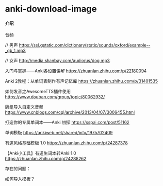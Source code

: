 # anki-download-image

#### 介绍

音频

// 男声
https://ssl.gstatic.com/dictionary/static/sounds/oxford/example--_gb_1.mp3

// 女声
http://media.shanbay.com/audio/us/dog.mp3


入门与掌握——Anki各设置讲解
https://zhuanlan.zhihu.com/p/22180094

Anki 2教程：从单词表制作有声记忆库
https://zhuanlan.zhihu.com/p/31401535

如何发音之AwesomeTTS插件使用
https://www.douban.com/group/topic/80062932/


牌组导入自定义音频
https://www.cnblogs.com/cql/archive/2013/04/07/3006455.html


打造你的专属单词本——Anki 初探
https://sspai.com/post/51162

单词模板
https://ankiweb.net/shared/info/1975702409

有道风格基础模板 1.0
https://zhuanlan.zhihu.com/p/24287378

【Anki小工具】有道生词本转Anki 1.0
https://zhuanlan.zhihu.com/p/24288262


存在的问题：

如何导入模板？